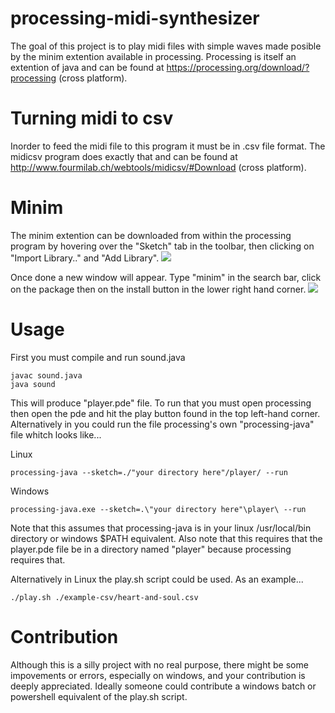 # processing-midi-synthesizer
The goal of this project is to play midi files with simple waves made posible by the minim extention available in processing. Processing is itself an extention of java and can be found at https://processing.org/download/?processing (cross platform).




# Turning midi to csv
Inorder to feed the midi file to this program it must be in .csv file format. The midicsv program does exactly that and can be found at http://www.fourmilab.ch/webtools/midicsv/#Download (cross platform).



# Minim
The minim extention can be downloaded from within the processing program by hovering over the "Sketch" tab in the toolbar, then clicking on "Import Library.." and "Add Library".
![](http://i.imgur.com/Z2YEq1d.png)


Once done a new window will appear. Type "minim" in the search bar, click on the package then on the install button in the lower right hand corner.
![](http://i.imgur.com/Eo1hBej.png)



# Usage
First you must compile and run sound.java
```
javac sound.java
java sound
```
This will produce "player.pde" file. To run that you must open processing then open the pde and hit the play button found in the top left-hand corner. Alternatively in you could run the file processing's own "processing-java" file whitch looks like...

  Linux
```
processing-java --sketch=./"your directory here"/player/ --run
```
  Windows
```
processing-java.exe --sketch=.\"your directory here"\player\ --run
```

Note that this assumes that processing-java is in your linux /usr/local/bin directory or windows $PATH equivalent. Also note that this requires that the player.pde file be in a directory named "player" because processing requires that.

Alternatively in Linux the play.sh script could be used. As an example...
```
./play.sh ./example-csv/heart-and-soul.csv
```

# Contribution
Although this is a silly project with no real purpose, there might be some impovements or errors, especially on windows, and your contribution is deeply appreciated. Ideally someone could contribute a windows batch or powershell equivalent of the play.sh script.
